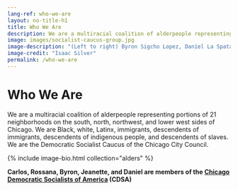 ```yaml
---
lang-ref: who-we-are
layout: no-title-h1
title: Who We Are
description: We are a multiracial coalition of alderpeople representing portions of 20 neighborhoods
image: images/socialist-caucus-group.jpg
image-description: "(Left to right) Byron Sigcho Lopez, Daniel La Spata, Rossana Rodriguez Sánchez, Jeanette Taylor, Carlos Ramirez-Rosa"
image-credit: "Isaac Silver"
permalink: /who-we-are
---
```


# Who We Are

We are a multiracial coalition of alderpeople representing portions of 21 neighborhoods on the south, north, northwest, and lower west sides of Chicago. We are Black, white, Latinx, immigrants, descendents of immigrants, descendents of indigenous people, and descendents of slaves. We are the Democratic Socialist Caucus of the Chicago City Council.

{% include image-bio.html collection="alders" %}

**Carlos, Rossana, Byron, Jeanette, and Daniel are members of the [Chicago Democratic Socialists of America](https://chicagodsa.org/) (CDSA)**
